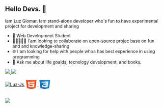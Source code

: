 ## Hello Devs. 👋
Iam Luz Giomar. Iam stand-alone developer who´s fun to have experimental project for development and sharing 

- 🔭 Web Development Student
- 🧑🏾‍🤝‍🧑🏿 I`am looking to collaborate on open-source projec base on fun and and knowledge-sharing 
- 🌐 I`am looking for help with people whoa has best experience in using programming
- 💬 Ask me about life goalds, tecnology development, and books.

<div>
  <a href="https://github.com/luzgiomar">
  <img height="180em" src="https://github-readme-stats.vercel.app/api?username=luzgiomar&show_icons=true&theme=dracula&include_all_commits=true&count_private=true"/>
  <img height="180em" src="https://github-readme-stats.vercel.app/api/top-langs/?username=luzgiomar&layout=compact&langs_count=7&theme=dracula"/>
</div> 

<div style="display: inline_block"><br>
   
  <img align="center" alt="Luz-Js" height="30" width="40" src="https://raw.githubusercontent.com/devicons/devicon/master/icons/javascripts/javascript-original.svg">
  <img align="center" alt="Luz-HTML" height="30" width="40" src="https://raw.githubusercontent.com/devicons/devicon/master/icons/html5/html5-original.svg">
  <img align="center" alt="Luz-CSS" height="30" width="40" src="https://raw.githubusercontent.com/devicons/devicon/master/icons/css3/css3-original.svg">
</div>

 ##
 
 <div>

  <a href = "mailto:coachingluz@gmail.com"><img src="https://img.shields.io/badge/-Gmail-%23333?style=for-the-badge&logo=gmail&logoColor=white" target="_blank"></a>
 
 </div>
